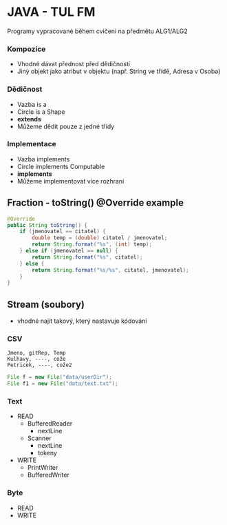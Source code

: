 # JAVA - TUL FM

Programy vypracované během cvičení na předmětu ALG1/ALG2

### Kompozice
- Vhodné dávat přednost před dědičností
- Jiný objekt jako atribut v objektu (např. String ve třídě, Adresa v Osoba)
### Dědičnost
- Vazba is a
- Circle is a Shape
- **extends**
- Můžeme dědit pouze z jedné třídy
### Implementace
- Vazba implements
- Circle implements Computable
- **implements**
- Můžeme implementovat více rozhraní


## Fraction - toString() @Override example

``` java 
@Override
public String toString() {
    if (jmenovatel == citatel) {
        double temp = (double) citatel / jmenovatel;
        return String.format("%s", (int) temp);
    } else if (jmenovatel == null) {
        return String.format("%s", citatel);
    } else {
        return String.format("%s/%s", citatel, jmenovatel);
    }
}
```
## Stream (soubory)
 - vhodné najít takový, který nastavuje kódování

### CSV
    Jmeno, gitRep, Temp
    Kulhavy, ----, cože
    Petricek, ----, cože2

``` java
File f = new File("data/userDir");
File f1 = new File("data/text.txt");
```
### Text
 - READ
   - BufferedReader
     - nextLine
   - Scanner
     - nextLine
     - tokeny
 - WRITE
   - PrintWriter
   - BufferedWriter

### Byte
 - READ
 - WRITE